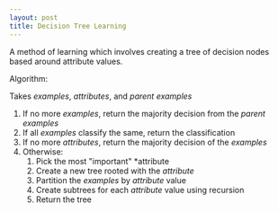 ```yaml
---
layout: post
title: Decision Tree Learning
---
```


A method of learning which involves creating a tree of decision nodes based around attribute values.

Algorithm:

Takes *examples*, *attributes*, and *parent examples*

1. If no more *examples*, return the majority decision from the *parent examples*
2. If all *examples* classify the same, return the classification
3. If no more *attributes*, return the majority decision of the *examples*
4. Otherwise:
    1. Pick the most "important" *attribute
    2. Create a new tree rooted with the *attribute*
    3. Partition the *examples* by *attribute* value
    4. Create subtrees for each *attribute* value using recursion
    5. Return the tree
